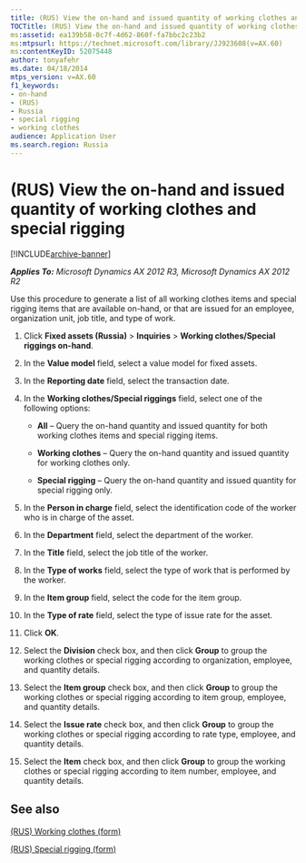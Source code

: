 ```yaml
---
title: (RUS) View the on-hand and issued quantity of working clothes and special rigging
TOCTitle: (RUS) View the on-hand and issued quantity of working clothes and special rigging
ms:assetid: ea139b58-0c7f-4d62-860f-fa7bbc2c23b2
ms:mtpsurl: https://technet.microsoft.com/library/JJ923608(v=AX.60)
ms:contentKeyID: 52075448
author: tonyafehr
ms.date: 04/18/2014
mtps_version: v=AX.60
f1_keywords:
- on-hand
- (RUS)
- Russia
- special rigging
- working clothes
audience: Application User
ms.search.region: Russia
---
```


# (RUS) View the on-hand and issued quantity of working clothes and special rigging 


[!INCLUDE[archive-banner](includes/archive-banner.md)]


_**Applies To:** Microsoft Dynamics AX 2012 R3, Microsoft Dynamics AX 2012 R2_

Use this procedure to generate a list of all working clothes items and special rigging items that are available on-hand, or that are issued for an employee, organization unit, job title, and type of work.

1.  Click **Fixed assets (Russia)** \> **Inquiries** \> **Working clothes/Special riggings on-hand**.

2.  In the **Value model** field, select a value model for fixed assets.

3.  In the **Reporting date** field, select the transaction date.

4.  In the **Working clothes/Special riggings** field, select one of the following options:
    
      - **All** – Query the on-hand quantity and issued quantity for both working clothes items and special rigging items.
    
      - **Working clothes** – Query the on-hand quantity and issued quantity for working clothes only.
    
      - **Special rigging** – Query the on-hand quantity and issued quantity for special rigging only.

5.  In the **Person in charge** field, select the identification code of the worker who is in charge of the asset.

6.  In the **Department** field, select the department of the worker.

7.  In the **Title** field, select the job title of the worker.

8.  In the **Type of works** field, select the type of work that is performed by the worker.

9.  In the **Item group** field, select the code for the item group.

10. In the **Type of rate** field, select the type of issue rate for the asset.

11. Click **OK**.

12. Select the **Division** check box, and then click **Group** to group the working clothes or special rigging according to organization, employee, and quantity details.

13. Select the **Item group** check box, and then click **Group** to group the working clothes or special rigging according to item group, employee, and quantity details.

14. Select the **Issue rate** check box, and then click **Group** to group the working clothes or special rigging according to rate type, employee, and quantity details.

15. Select the **Item** check box, and then click **Group** to group the working clothes or special rigging according to item number, employee, and quantity details.

## See also

[(RUS) Working clothes (form)](https://technet.microsoft.com/library/jj923545\(v=ax.60\))

[(RUS) Special rigging (form)](https://technet.microsoft.com/library/jj923264\(v=ax.60\))

  


